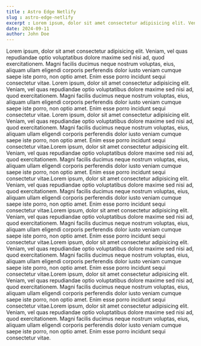 ```yaml
---
title : Astro Edge Netlify
slug : astro-edge-netlify
excerpt : Lorem ipsum, dolor sit amet consectetur adipisicing elit. Veniam, vel quas repudiandae optio voluptatibus dolore maxime sed nisi ad, quod exercitationem. Magni facilis ducimus neque nostrum voluptas, eius, aliquam ullam eligendi corporis perferendis dolor iusto veniam cumque saepe iste porro, non optio amet. Enim esse porro incidunt sequi consectetur vitae.
date: 2024-09-11
author: John Doe
---
```

Lorem ipsum, dolor sit amet consectetur adipisicing elit. Veniam, vel quas repudiandae optio voluptatibus dolore maxime sed nisi ad, quod exercitationem. Magni facilis ducimus neque nostrum voluptas, eius, aliquam ullam eligendi corporis perferendis dolor iusto veniam cumque saepe iste porro, non optio amet. Enim esse porro incidunt sequi consectetur vitae.
Lorem ipsum, dolor sit amet consectetur adipisicing elit. Veniam, vel quas repudiandae optio voluptatibus dolore maxime sed nisi ad, quod exercitationem. Magni facilis ducimus neque nostrum voluptas, eius, aliquam ullam eligendi corporis perferendis dolor iusto veniam cumque saepe iste porro, non optio amet. Enim esse porro incidunt sequi consectetur vitae.
Lorem ipsum, dolor sit amet consectetur adipisicing elit. Veniam, vel quas repudiandae optio voluptatibus dolore maxime sed nisi ad, quod exercitationem. Magni facilis ducimus neque nostrum voluptas, eius, aliquam ullam eligendi corporis perferendis dolor iusto veniam cumque saepe iste porro, non optio amet. Enim esse porro incidunt sequi consectetur vitae.Lorem ipsum, dolor sit amet consectetur adipisicing elit. Veniam, vel quas repudiandae optio voluptatibus dolore maxime sed nisi ad, quod exercitationem. Magni facilis ducimus neque nostrum voluptas, eius, aliquam ullam eligendi corporis perferendis dolor iusto veniam cumque saepe iste porro, non optio amet. Enim esse porro incidunt sequi consectetur vitae.Lorem ipsum, dolor sit amet consectetur adipisicing elit. Veniam, vel quas repudiandae optio voluptatibus dolore maxime sed nisi ad, quod exercitationem. Magni facilis ducimus neque nostrum voluptas, eius, aliquam ullam eligendi corporis perferendis dolor iusto veniam cumque saepe iste porro, non optio amet. Enim esse porro incidunt sequi consectetur vitae.Lorem ipsum, dolor sit amet consectetur adipisicing elit. Veniam, vel quas repudiandae optio voluptatibus dolore maxime sed nisi ad, quod exercitationem. Magni facilis ducimus neque nostrum voluptas, eius, aliquam ullam eligendi corporis perferendis dolor iusto veniam cumque saepe iste porro, non optio amet. Enim esse porro incidunt sequi consectetur vitae.Lorem ipsum, dolor sit amet consectetur adipisicing elit. Veniam, vel quas repudiandae optio voluptatibus dolore maxime sed nisi ad, quod exercitationem. Magni facilis ducimus neque nostrum voluptas, eius, aliquam ullam eligendi corporis perferendis dolor iusto veniam cumque saepe iste porro, non optio amet. Enim esse porro incidunt sequi consectetur vitae.Lorem ipsum, dolor sit amet consectetur adipisicing elit. Veniam, vel quas repudiandae optio voluptatibus dolore maxime sed nisi ad, quod exercitationem. Magni facilis ducimus neque nostrum voluptas, eius, aliquam ullam eligendi corporis perferendis dolor iusto veniam cumque saepe iste porro, non optio amet. Enim esse porro incidunt sequi consectetur vitae.Lorem ipsum, dolor sit amet consectetur adipisicing elit. Veniam, vel quas repudiandae optio voluptatibus dolore maxime sed nisi ad, quod exercitationem. Magni facilis ducimus neque nostrum voluptas, eius, aliquam ullam eligendi corporis perferendis dolor iusto veniam cumque saepe iste porro, non optio amet. Enim esse porro incidunt sequi consectetur vitae.

